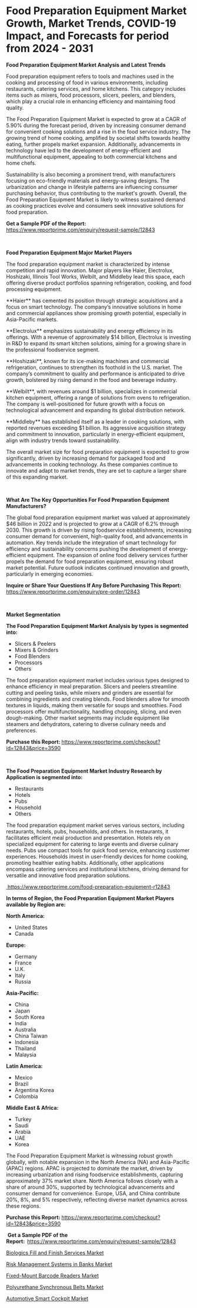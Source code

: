 <p><h1>Food Preparation Equipment Market Growth, Market Trends, COVID-19 Impact, and Forecasts for period from 2024 - 2031</h1></p><p><strong>Food Preparation Equipment Market Analysis and Latest Trends</strong></p>
<p><p>Food preparation equipment refers to tools and machines used in the cooking and processing of food in various environments, including restaurants, catering services, and home kitchens. This category includes items such as mixers, food processors, slicers, peelers, and blenders, which play a crucial role in enhancing efficiency and maintaining food quality.</p><p>The Food Preparation Equipment Market is expected to grow at a CAGR of 5.90% during the forecast period, driven by increasing consumer demand for convenient cooking solutions and a rise in the food service industry. The growing trend of home cooking, amplified by societal shifts towards healthy eating, further propels market expansion. Additionally, advancements in technology have led to the development of energy-efficient and multifunctional equipment, appealing to both commercial kitchens and home chefs.</p><p>Sustainability is also becoming a prominent trend, with manufacturers focusing on eco-friendly materials and energy-saving designs. The urbanization and change in lifestyle patterns are influencing consumer purchasing behavior, thus contributing to the market's growth. Overall, the Food Preparation Equipment Market is likely to witness sustained demand as cooking practices evolve and consumers seek innovative solutions for food preparation.</p></p>
<p><strong>Get a Sample PDF of the Report:&nbsp;</strong> <a href="https://www.reportprime.com/enquiry/request-sample/12843">https://www.reportprime.com/enquiry/request-sample/12843</a></p>
<p>&nbsp;</p>
<p><strong>Food Preparation Equipment Major Market Players</strong></p>
<p><p>The food preparation equipment market is characterized by intense competition and rapid innovation. Major players like Haier, Electrolux, Hoshizaki, Illinois Tool Works, Welbilt, and Middleby lead this space, each offering diverse product portfolios spanning refrigeration, cooking, and food processing equipment.</p><p>**Haier** has cemented its position through strategic acquisitions and a focus on smart technology. The company’s innovative solutions in home and commercial appliances show promising growth potential, especially in Asia-Pacific markets.</p><p>**Electrolux** emphasizes sustainability and energy efficiency in its offerings. With a revenue of approximately $14 billion, Electrolux is investing in R&D to expand its smart kitchen solutions, aiming for a growing share in the professional foodservice segment.</p><p>**Hoshizaki**, known for its ice-making machines and commercial refrigeration, continues to strengthen its foothold in the U.S. market. The company’s commitment to quality and performance is anticipated to drive growth, bolstered by rising demand in the food and beverage industry.</p><p>**Welbilt**, with revenues around $1 billion, specializes in commercial kitchen equipment, offering a range of solutions from ovens to refrigeration. The company is well-positioned for future growth with a focus on technological advancement and expanding its global distribution network.</p><p>**Middleby** has established itself as a leader in cooking solutions, with reported revenues exceeding $1 billion. Its aggressive acquisition strategy and commitment to innovation, particularly in energy-efficient equipment, align with industry trends toward sustainability.</p><p>The overall market size for food preparation equipment is expected to grow significantly, driven by increasing demand for packaged food and advancements in cooking technology. As these companies continue to innovate and adapt to market trends, they are set to capture a larger share of this expanding market.</p></p>
<p>&nbsp;</p>
<p><strong>What Are The Key Opportunities For Food Preparation Equipment Manufacturers?</strong></p>
<p><p>The global food preparation equipment market was valued at approximately $46 billion in 2022 and is projected to grow at a CAGR of 6.2% through 2030. This growth is driven by rising foodservice establishments, increasing consumer demand for convenient, high-quality food, and advancements in automation. Key trends include the integration of smart technology for efficiency and sustainability concerns pushing the development of energy-efficient equipment. The expansion of online food delivery services further propels the demand for food preparation equipment, ensuring robust market potential. Future outlook indicates continued innovation and growth, particularly in emerging economies.</p></p>
<p><strong>Inquire or Share Your Questions If Any Before Purchasing This Report:</strong> <a href="https://www.reportprime.com/enquiry/pre-order/12843">https://www.reportprime.com/enquiry/pre-order/12843</a></p>
<p>&nbsp;</p>
<p><strong>Market Segmentation</strong></p>
<p><strong>The Food Preparation Equipment Market Analysis by types is segmented into:</strong></p>
<p><ul><li>Slicers & Peelers</li><li>Mixers & Grinders</li><li>Food Blenders</li><li>Processors</li><li>Others</li></ul></p>
<p><p>The food preparation equipment market includes various types designed to enhance efficiency in meal preparation. Slicers and peelers streamline cutting and peeling tasks, while mixers and grinders are essential for combining ingredients and creating blends. Food blenders allow for smooth textures in liquids, making them versatile for soups and smoothies. Food processors offer multifunctionality, handling chopping, slicing, and even dough-making. Other market segments may include equipment like steamers and dehydrators, catering to diverse culinary needs and preferences.</p></p>
<p><strong>Purchase this Report:&nbsp;</strong><a href="https://www.reportprime.com/checkout?id=12843&price=3590">https://www.reportprime.com/checkout?id=12843&price=3590</a></p>
<p>&nbsp;</p>
<p><strong>The Food Preparation Equipment Market Industry Research by Application is segmented into:</strong></p>
<p><ul><li>Restaurants</li><li>Hotels</li><li>Pubs</li><li>Household</li><li>Others</li></ul></p>
<p><p>The food preparation equipment market serves various sectors, including restaurants, hotels, pubs, households, and others. In restaurants, it facilitates efficient meal production and presentation. Hotels rely on specialized equipment for catering to large events and diverse culinary needs. Pubs use compact tools for quick food service, enhancing customer experiences. Households invest in user-friendly devices for home cooking, promoting healthier eating habits. Additionally, other applications encompass catering services and institutional kitchens, driving demand for versatile and innovative food preparation solutions.</p></p>
<p><a href="https://www.reportprime.com/food-preparation-equipment-r12843">&nbsp;https://www.reportprime.com/food-preparation-equipment-r12843</a></p>
<p><strong>In terms of Region, the Food Preparation Equipment Market Players available by Region are:</strong></p>
<p>
    <p> <strong> North America: </strong>
        <ul>
            <li>United States</li>
            <li>Canada</li>
        </ul>
        </p> 
    <p> <strong> Europe: </strong>
        <ul>
            <li>Germany</li>
            <li>France</li>
            <li>U.K.</li>
            <li>Italy</li>
            <li>Russia</li>
        </ul>
        </p> 
    <p> <strong> Asia-Pacific: </strong>
        <ul>
            <li>China</li>
            <li>Japan</li>
            <li>South Korea</li>
            <li>India</li>
            <li>Australia</li>
            <li>China Taiwan</li>
            <li>Indonesia</li>
            <li>Thailand</li>
            <li>Malaysia</li>
        </ul>
        </p> 
    <p> <strong> Latin America: </strong>
        <ul>
            <li>Mexico</li>
            <li>Brazil</li>
            <li>Argentina Korea</li>
            <li>Colombia</li>
        </ul>
        </p> 
    <p> <strong> Middle East & Africa: </strong>
        <ul>
            <li>Turkey</li>
            <li>Saudi</li>
            <li>Arabia</li>
            <li>UAE</li>
            <li>Korea</li>
        </ul>
    </p>
    </p>
<p><p>The Food Preparation Equipment Market is witnessing robust growth globally, with notable expansion in the North America (NA) and Asia-Pacific (APAC) regions. APAC is projected to dominate the market, driven by increasing urbanization and rising foodservice establishments, capturing approximately 37% market share. North America follows closely with a share of around 30%, supported by technological advancements and consumer demand for convenience. Europe, USA, and China contribute 20%, 8%, and 5% respectively, reflecting diverse market dynamics across these regions.</p></p>
<p><strong>Purchase this Report: </strong><a href="https://www.reportprime.com/checkout?id=12843&price=3590">https://www.reportprime.com/checkout?id=12843&price=3590</a></p>
<p>&nbsp;<strong>Get a Sample PDF of the Report:&nbsp;&nbsp;</strong><a href="https://www.reportprime.com/enquiry/request-sample/12843">https://www.reportprime.com/enquiry/request-sample/12843</a></p>
<p><strong></strong></p>
<p><p><a href="https://medium.com/@sac-m/global-biologics-fill-and-finish-services-market-analysis-trends-forecasts-and-growth-6c0e0cd80993">Biologics Fill and Finish Services Market</a></p><p><a href="https://www.linkedin.com/pulse/risk-management-systems-banks-market-size-segmentation-rnqbf?trackingId=qDHxIqUPSvqJmJpn67kvEg%3D%3D">Risk Management Systems in Banks Market</a></p><p><a href="https://issuu.com/reportprime-2/docs/fixed-mount-barcode-readers-market-_a322921908a5e0">Fixed-Mount Barcode Readers Market</a></p><p><a href="https://issuu.com/reportprime-2/docs/polyurethane-synchronous-belts-mark_d139f2ccf9dd92">Polyurethane Synchronous Belts Market</a></p><p><a href="https://medium.com/@sac-m/automotive-smart-cockpit-market-share-market-analysis-growth-trends-forecasts-for-period-0759c8d15294">Automotive Smart Cockpit Market</a></p></p>